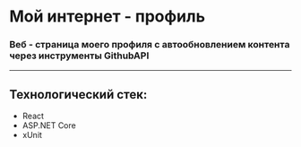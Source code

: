 ﻿<div id="MainTitle">

# Мой интернет - профиль

</div>
<div id="SubTitle"> 

### Веб - страница моего профиля с автообновлением контента через инструменты GithubAPI

</div>

---

## Технологический стек:
<div id="TechStack">

* React
* ASP.NET Core
* xUnit

</div>
